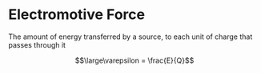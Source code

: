 # Electromotive Force
The amount of energy transferred by a source, to each unit of charge that passes through it

$$\large\varepsilon = \frac{E}{Q}$$